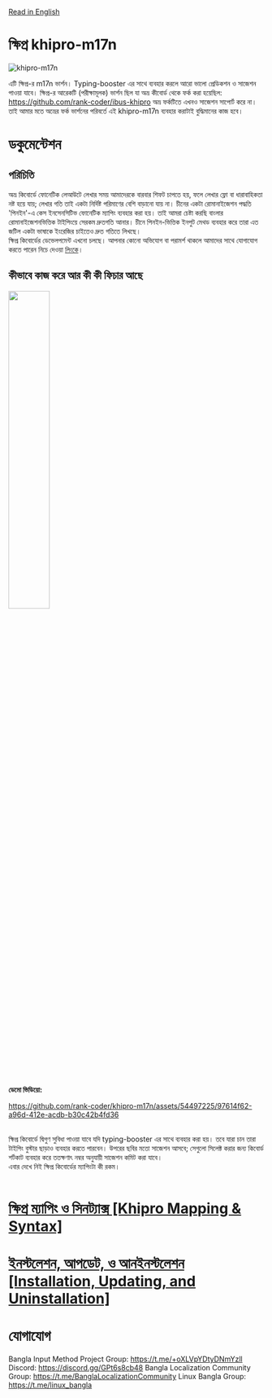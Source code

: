 [Read in English](README.en.md)


# ক্ষিপ্র khipro-m17n

![khipro-m17n](https://socialify.git.ci/rank-coder/khipro-m17n/image?description=1&forks=1&issues=1&language=1&logo=https%3A%2F%2Fraw.githubusercontent.com%2FSharafatKarim%2Fkhipro-m17n%2Fmain%2Fkhipro_logo.png&name=1&pattern=Circuit%20Board&pulls=1&stargazers=1&theme=Auto)

এটি ক্ষিপ্র-র m17n ভার্শন। Typing-booster এর সাথে ব্যবহার করলে আরো ভালো প্রেডিকশন ও সাজেশন পাওয়া যাবে। ক্ষিপ্র-র আরেকটি (পরীক্ষামূলক) ভার্শন ছিল যা অভ্র কীবোর্ড থেকে ফর্ক করা হয়েছিল: https://github.com/rank-coder/ibus-khipro অভ্র ফর্কটিতে এখনও সাজেশন সাপোর্ট করে না। তাই আমার মতে অভ্রের ফর্ক ভার্শনের পরিবর্তে এই khipro-m17n ব্যবহার করাটাই বুদ্ধিমানের কাজ হবে।

# ডকুমেন্টেশন

## পরিচিতি
অভ্র কিবোর্ডে ফোনেটিক লেআউটে লেখার সময় আমাদেরকে বারবার শিফট চাপতে হয়, ফলে লেখার ফ্লো বা ধারাবাহিকতা নষ্ট হয়ে যায়; লেখার গতি তাই একটা নির্দিষ্ট পরিমাণের বেশি বাড়ানো যায় না। চীনের একটা রোমানাইজেশন পদ্ধতি 'পিনইন'-এ কেস ইনসেনসিটিভ ফোনেটিক ম্যাপিং ব্যবহার করা হয়। তাই আমরা চেষ্টা করছি বাংলার রোমানাইজেশনভিত্তিক টাইপিংয়ে সেরকম দ্রুতগতি আনার। চীনে পিনইন-ভিত্তিক ইনপুট মেথড ব্যবহার করে তারা এত জটিল একটা ভাষাকে ইংরেজির চাইতেও দ্রুত গতিতে লিখছে।<br> ক্ষিপ্র কিবোর্ডের ডেভেলপমেন্ট এখনো চলছে। আপনার কোনো অভিযোগ বা পরামর্শ থাকলে আমাদের সাথে যোগাযোগ করতে পারেন নিচে দেওয়া [লিংকে](#যোগাযোগ)।
## কীভাবে কাজ করে আর কী কী ফিচার আছে
<img src="https://github.com/rank-coder/khipro-m17n/assets/54497225/441be89b-2bba-4886-8f70-cb96745a5f3f" width=40% height=40%>
<br>
<b>ডেমো ভিডিয়ো:</b> <br>


https://github.com/rank-coder/khipro-m17n/assets/54497225/97614f62-a96d-412e-acdb-b30c42b4fd36


<br> ক্ষিপ্র কিবোর্ডে দ্বিগুণ সুবিধা পাওয়া যাবে যদি typing-booster এর সাথে ব্যবহার করা হয়। তবে যারা চান তারা টাইপিং বুস্টার ছাড়াও ব্যবহার করতে পারবেন। উপরের ছবির মতো সাজেশন আসবে; সেগুলো সিলেক্ট করার জন্য কিবোর্ড শর্টকাট ব্যবহার করে ততক্ষণাৎ নম্বর অনুযায়ী সাজেশন কমিট করা যাবে।
<br>
এবার দেখে নিই ক্ষিপ্র কিবোর্ডের ম্যাপিংটা কী রকম। <br> <br>

# [ক্ষিপ্র ম্যাপিং ও সিনট্যাক্স [Khipro Mapping & Syntax]](https://github.com/rank-coder/khipro-m17n/wiki/%E0%A6%95%E0%A7%8D%E0%A6%B7%E0%A6%BF%E0%A6%AA%E0%A7%8D%E0%A6%B0-%E0%A6%AE%E0%A7%8D%E0%A6%AF%E0%A6%BE%E0%A6%AA%E0%A6%BF%E0%A6%82-%E0%A6%93-%E0%A6%B8%E0%A6%BF%E0%A6%A8%E0%A6%9F%E0%A7%8D%E0%A6%AF%E0%A6%BE%E0%A6%95%E0%A7%8D%E0%A6%B8-%5BKhipro-Mapping-&-Syntax%5D)
# [ইনস্টলেশন, আপডেট, ও আনইনস্টলেশন [Installation, Updating, and Uninstallation]](https://github.com/rank-coder/khipro-m17n/wiki/%E0%A6%87%E0%A6%A8%E0%A6%B8%E0%A7%8D%E0%A6%9F%E0%A6%B2%E0%A7%87%E0%A6%B6%E0%A6%A8,-%E0%A6%86%E0%A6%AA%E0%A6%A1%E0%A7%87%E0%A6%9F,-%E0%A6%93-%E0%A6%86%E0%A6%A8%E0%A6%87%E0%A6%A8%E0%A6%B8%E0%A7%8D%E0%A6%9F%E0%A6%B2%E0%A7%87%E0%A6%B6%E0%A6%A8)

# যোগাযোগ
Bangla Input Method Project Group: https://t.me/+oXLVpYDtyDNmYzll
Discord: https://discord.gg/GPt6s8cb48
Bangla Localization Community Group: https://t.me/BanglaLocalizationCommunity
Linux Bangla Group: https://t.me/linux_bangla
